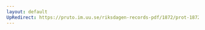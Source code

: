 ```yaml
---
layout: default
UpRedirect: https://pruto.im.uu.se/riksdagen-records-pdf/1872/prot-1872--ak--118/prot-1872--ak--118_002.pdf
---
```

